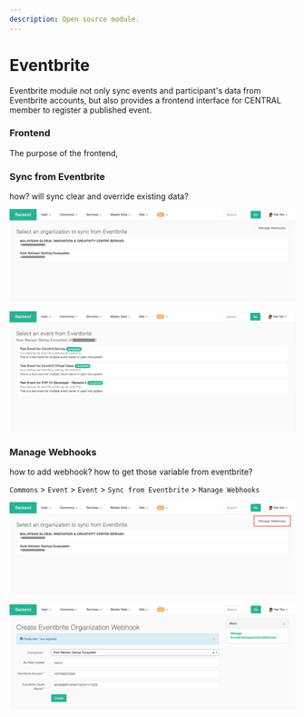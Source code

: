 ```yaml
---
description: Open source module.
---
```


# Eventbrite

Eventbrite module not only sync events and participant's data from Eventbrite accounts, but also provides a frontend interface for CENTRAL member to register a published event.

### Frontend

The purpose of the frontend, 

### Sync from Eventbrite

how? will sync clear and override existing data?

![Select an organization where its Eventbrite webhook is registered](../.gitbook/assets/screenshot-2021-02-09-at-11.18.30-am.png)

![Select an event to sync](../.gitbook/assets/screenshot-2021-02-09-at-11.18.50-am.png)

### Manage Webhooks

how to add webhook? how to get those variable from eventbrite?

`Commons` &gt; `Event` &gt; `Event` &gt; `Sync from Eventbrite` &gt; `Manage Webhooks`

![Click Manage Webhooks](../.gitbook/assets/screenshot-2021-02-09-at-11.18.30-am%20%281%29.png)

![Click \`Create Webhook\` to create a webhook for a specific organization](../.gitbook/assets/screenshot-2021-02-09-at-11.14.48-am.png)



